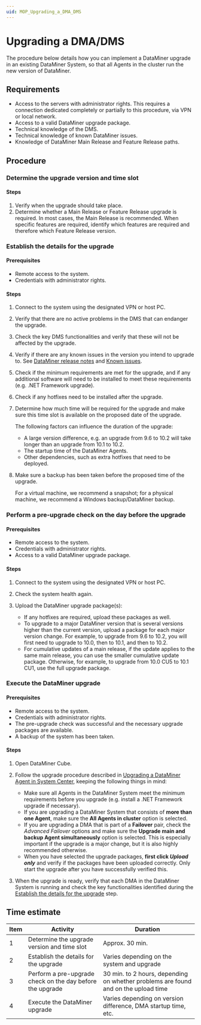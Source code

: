 ```yaml
---
uid: MOP_Upgrading_a_DMA_DMS
---
```


# Upgrading a DMA/DMS

The procedure below details how you can implement a DataMiner upgrade in an existing DataMiner System, so that all Agents in the cluster run the new version of DataMiner.

## Requirements

- Access to the servers with administrator rights. This requires a connection dedicated completely or partially to this procedure, via VPN or local network.
- Access to a valid DataMiner upgrade package.
- Technical knowledge of the DMS.
- Technical knowledge of known DataMiner issues.
- Knowledge of DataMiner Main Release and Feature Release paths.

## Procedure

### Determine the upgrade version and time slot

#### Steps

1. Verify when the upgrade should take place.
1. Determine whether a Main Release or Feature Release upgrade is required. In most cases, the Main Release is recommended. When specific features are required, identify which features are required and therefore which Feature Release version.

### Establish the details for the upgrade

#### Prerequisites

- Remote access to the system.
- Credentials with administrator rights.

#### Steps

1. Connect to the system using the designated VPN or host PC.
1. Verify that there are no active problems in the DMS that can endanger the upgrade.
1. Check the key DMS functionalities and verify that these will not be affected by the upgrade.
1. Verify if there are any known issues in the version you intend to upgrade to. See [DataMiner release notes](xref:DataMiner_General_RNs_index) and [Known issues](xref:Known_issues).
1. Check if the minimum requirements are met for the upgrade, and if any additional software will need to be installed to meet these requirements (e.g. .NET Framework upgrade).
1. Check if any hotfixes need to be installed after the upgrade.
1. Determine how much time will be required for the upgrade and make sure this time slot is available on the proposed date of the upgrade.

   The following factors can influence the duration of the upgrade:

   - A large version difference, e.g. an upgrade from 9.6 to 10.2 will take longer than an upgrade from 10.1 to 10.2.
   - The startup time of the DataMiner Agents.
   - Other dependencies, such as extra hotfixes that need to be deployed.

1. Make sure a backup has been taken before the proposed time of the upgrade.

    For a virtual machine, we recommend a snapshot; for a physical machine, we recommend a Windows backup/DataMiner backup.

### Perform a pre-upgrade check on the day before the upgrade

#### Prerequisites

- Remote access to the system.
- Credentials with administrator rights.
- Access to a valid DataMiner upgrade package.

#### Steps

1. Connect to the system using the designated VPN or host PC.
1. Check the system health again.
1. Upload the DataMiner upgrade package(s):

   - If any hotfixes are required, upload these packages as well.
   - To upgrade to a major DataMiner version that is several versions higher than the current version, upload a package for each major version change. For example, to upgrade from 9.6 to 10.2, you will first need to upgrade to 10.0, then to 10.1, and then to 10.2.
   - For cumulative updates of a main release, if the update applies to the same main release, you can use the smaller cumulative update package. Otherwise, for example, to upgrade from 10.0 CU5 to 10.1 CU1, use the full upgrade package.

### Execute the DataMiner upgrade

#### Prerequisites

- Remote access to the system.
- Credentials with administrator rights.
- The pre-upgrade check was successful and the necessary upgrade packages are available.
- A backup of the system has been taken.

#### Steps

1. Open DataMiner Cube.
1. Follow the upgrade procedure described in [Upgrading a DataMiner Agent in System Center](xref:Upgrading_a_DataMiner_Agent_in_System_Center), keeping the following things in mind:

   - Make sure all Agents in the DataMiner System meet the minimum requirements before you upgrade (e.g. install a .NET Framework upgrade if necessary).
   - If you are upgrading a DataMiner System that consists of **more than one Agent**, make sure the **All Agents in cluster** option is selected.
   - If you are upgrading a DMA that is part of a **Failover** pair, check the *Advanced Failover* options and make sure the **Upgrade main and backup Agent simultaneously** option is selected. This is especially important if the upgrade is a major change, but it is also highly recommended otherwise.
   - When you have selected the upgrade packages, **first click *Upload only*** and verify if the packages have been uploaded correctly. Only start the upgrade after you have successfully verified this.

1. When the upgrade is ready, verify that each DMA in the DataMiner System is running and check the key functionalities identified during the [Establish the details for the upgrade](#establish-the-details-for-the-upgrade) step.

## Time estimate

| Item | Activity | Duration |
|------|----------|----------|
| 1    | Determine the upgrade version and time slot | Approx. 30 min. |
| 2    | Establish the details for the upgrade       | Varies depending on the system and upgrade |
| 3    | Perform a pre-upgrade check on the day before the upgrade | 30 min. to 2 hours, depending on whether problems are found and on the upload time |
| 4    | Execute the DataMiner upgrade | Varies depending on version difference, DMA startup time, etc. |
